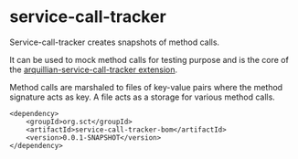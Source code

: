 # service-call-tracker

Service-call-tracker creates snapshots of method calls.  

It can be used to mock method calls for testing purpose and is the core of the [arquillian-service-call-tracker extension]().

Method calls are marshaled to files of key-value pairs where the method signature acts as key.
A file acts as a storage for various method calls.

~~~~~~
<dependency>
    <groupId>org.sct</groupId>
    <artifactId>service-call-tracker-bom</artifactId>
    <version>0.0.1-SNAPSHOT</version>
</dependency>
~~~~~~
